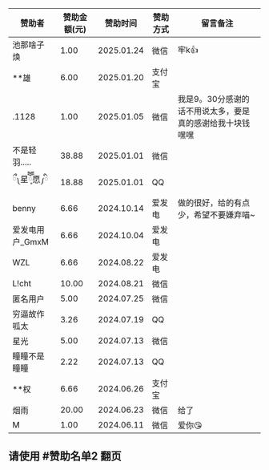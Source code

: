 | 赞助者 | 赞助金额(元) | 赞助时间 | 赞助方式 | 留言备注 |
| --- | --- | --- | -- | --- |
| 池那啥子焕 | 1.00 | 2025.01.24 | 微信 | 牢k👍 |
| **雄 | 6.00 | 2025.01.20 | 支付宝 | |
| .1128 | 1.00 | 2025.01.05 | 微信 | 我是9。30分感谢的话不用说太多，要是真的感谢给我十块钱嘿嘿 |
| 不是轻羽..... | 38.88 | 2025.01.01 | 微信 | |
| ྀ༾星ོཽ༷愿༿ི | 18.88 | 2025.01.01 | QQ | |
| benny | 6.66 | 2024.10.14 | 爱发电 | 做的很好，给的有点少，希望不要嫌弃喵~ |
| 爱发电用户_GmxM | 6.66 | 2024.10.04 | 爱发电 | |
| WZL | 6.66 | 2024.08.22 | 爱发电 | |
| L!cht | 10.00 | 2024.08.21 | 微信 | |
| 匿名用户 | 5.00 | 2024.07.25 | 微信 | |
| 穷逼故作呱太 | 3.26 | 2024.07.19 | QQ | |
| 星光 | 5.00 | 2024.07.13 | 微信 | |
| 瞳瞳不是瞳瞳 | 2.22 | 2024.07.13 | QQ | |
| **权 | 6.66 | 2024.06.26 | 支付宝 | |
| 烟雨 | 20.00 | 2024.06.23 | 微信 | 给了 |
| M | 1.00 | 2024.06.11 | 微信 | 爱你😘 |

## 请使用 #赞助名单2 翻页
